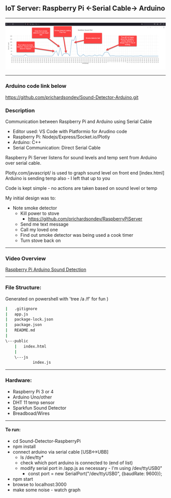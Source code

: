 ## **IoT Server: Raspberry Pi <-Serial Cable-> Arduino**

---

<p float="left">
  <img src="./img/smoke-detector-detector.PNG" /> 
</p>

---
### Arduino code link below
https://github.com/prichardsondev/Sound-Detector-Arduino.git <br />
    
### Description
Communication between Raspberry Pi and Arduino using Serial Cable <br/>
- Editor used: VS Code with Platformio for Arudino code <br/>
- Raspberry Pi: Nodejs/Express/Socket.io/Plotly <br/>
- Arduino: C++ <br/>
- Serial Communication: Direct Serial Cable

Raspberry Pi Server listens for sound levels and temp sent from Arduino <br/>
over serial cable.

Plotly.com/javascript/ is used to graph sound level on front end [index.html] <br/>
Arduino is sending temp also - I left that up to you

Code is kept simple - no actions are taken based on sound level or temp <br/>

My initial design was to:
- Note smoke detector
  - Kill power to stove
    - https://github.com/prichardsondev/RaspberryPiServer
  - Send me text message
  - Call my loved one
  - Find out smoke detector was being used a cook timer
  - Turn stove back on

---

### Video Overview
[Raspberry Pi Arduino Sound Detection](https://youtu.be/EMa9Qe6W6p0)

---

### File Structure:
Generated on powershell with 'tree /a /f' for fun )
```bash
|   .gitignore
|   app.js
|   package-lock.json
|   package.json
|   README.md
|
\---public
    |   index.html
    |
    \---js
            index.js
```

---

### Hardware:
- Raspberry Pi 3 or 4
- Arduino Uno/other
- DHT 11 temp sensor
- Sparkfun Sound Detector
- Breadboad/Wires
  
---

#### To run:
- cd Sound-Detector-RaspberryPi
- npm install
- connect arduino via serial cable [USB<->UBB]
  - ls /dev/tty*
  - check which port arduino is connected to (end of list)
  - modify serial port in /app.js as necessary - I'm using /dev/ttyUSB0"
    - const port = new SerialPort("/dev/ttyUSB0", {baudRate: 9600});
- npm start
- browse to localhost:3000
- make some noise - watch graph


  


